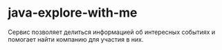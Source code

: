 # java-explore-with-me
Сервис позволяет делиться информацией об интересных событиях и помогает найти компанию для участия в них.
